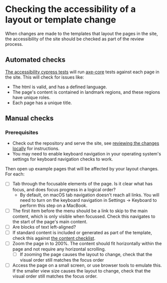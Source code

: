 # Checking the accessibility of a layout or template change

When changes are made to the templates that layout the pages in the site, the accessibility of the site should be 
checked as part of the review process. 

## Automated checks

[The accessibility cypress tests](../../cypress/e2e/a11y.spec.cy.js) will run 
[axe-core](https://github.com/dequelabs/axe-core) tests against each page in the site. This will check for issues like:
- The html is valid, and has a defined language.
- The page's content is contained in landmark regions, and these regions have unique roles.
- Each page has a unique title.

## Manual checks

### Prerequisites
- Check out the repository and serve the site, see 
  [reviewing the changes locally](../../README.md#preview-your-changes-locally) for instructions.
- You may need to enable keyboard navigation in your operating system's settings for keyboard navigation checks to work. 

Then open up example pages that will be affected by your layout changes. For each:

- [ ] Tab through the focusable elements of the page. Is it clear what has focus, and does focus progress in a logical 
  order?
    - By default, on macOS tab navigation doesn't reach all links. You will need to turn on the keyboard navigation in Settings -> Keyboard to perform this step on a MacBook.
- [ ] The first item before the menu should be a link to skip to the main content, which is only visible when focussed. Check this navigates to the start of the page's main content.
- [ ] Are blocks of text left-aligned?
- [ ] If standard content is included or generated as part of the template, check this against 
  [the content checklist](./content-checks.md).
- [ ] Zoom the page in to 200%. The content should fit horizontally within the page and not require any horizontal scrolling.
    - [ ] If zooming the page causes the layout to change, check that the visual order still matches the focus order
- [ ] Access the page on a small screen, or use browser tools to emulate this. If the smaller view size causes the layout to change, check that the visual order still matches the focus order.
